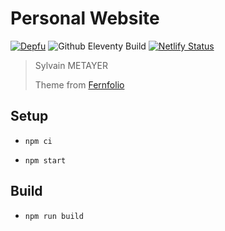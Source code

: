 # Personal Website

[![Depfu](https://badges.depfu.com/badges/7a567e824b66dfa3193846d89c9b8e59/overview.svg)](https://depfu.com/github/sylvainmetayer/site?project_id=14116)
![Github Eleventy Build](https://github.com/sylvainmetayer/site/workflows/Eleventy%20Build/badge.svg)
[![Netlify Status](https://api.netlify.com/api/v1/badges/eea326e0-9c5d-443f-a0e5-ba949add331a/deploy-status)](https://app.netlify.com/sites/wizardly-aryabhata-f4e800/deploys)

> Sylvain METAYER
>
> Theme from [Fernfolio](https://github.com/TylerMRoderick/fernfolio-11ty-template)

## Setup

- `npm ci`

- `npm start`

## Build

- `npm run build`
